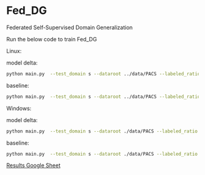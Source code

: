 # Fed_DG
Federated Self-Supervised Domain Generalization 


Run the below code to train Fed_DG

Linux:

model delta:
```bash
python main.py  --test_domain s --dataroot ../data/PACS --labeled_ratio 0.1 --communication_rounds 100 --client_epoch 5 --client_gm Delta --model_save_path ./saved_models_delta
```

baseline:
```bash
python main.py  --test_domain s --dataroot ../data/PACS --labeled_ratio 0.1 --communication_rounds 100 --client_epoch 5 --model_save_path ./saved_models
```

Windows:

model delta:
```bash
python main.py  --test_domain s --dataroot ./data/PACS --labeled_ratio 0.1 --communication_rounds 100 --client_epoch 5 --client_gm Delta --model_save_path ./saved_models_delta --workers 0
```

baseline:
```bash
python main.py  --test_domain s --dataroot ./data/PACS --labeled_ratio 0.1 --communication_rounds 100 --client_epoch 5 --model_save_path ./saved_models --workers 0
```


[Results Google Sheet](https://docs.google.com/spreadsheets/d/19BgZnVh8LhMfkKWvfXLoEh6b4Lg-1QadeXq8Lno9rH0/edit?usp=sharing)
